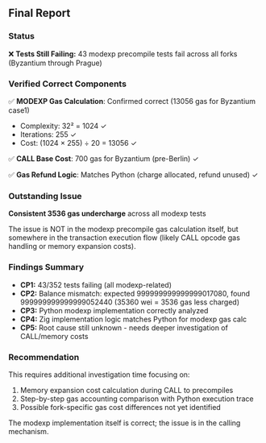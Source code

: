 ## Final Report

### Status
❌ **Tests Still Failing:** 43 modexp precompile tests fail across all forks (Byzantium through Prague)

### Verified Correct Components
✅ **MODEXP Gas Calculation**: Confirmed correct (13056 gas for Byzantium case1)
- Complexity: 32² = 1024 ✓
- Iterations: 255 ✓  
- Cost: (1024 × 255) ÷ 20 = 13056 ✓

✅ **CALL Base Cost**: 700 gas for Byzantium (pre-Berlin) ✓

✅ **Gas Refund Logic**: Matches Python (charge allocated, refund unused) ✓

### Outstanding Issue
**Consistent 3536 gas undercharge** across all modexp tests

The issue is NOT in the modexp precompile gas calculation itself, but somewhere in the transaction execution flow (likely CALL opcode gas handling or memory expansion costs).

### Findings Summary
- **CP1:** 43/352 tests failing (all modexp-related)
- **CP2:** Balance mismatch: expected 999999999999999017080, found 999999999999999052440 (35360 wei = 3536 gas less charged)
- **CP3:** Python modexp implementation correctly analyzed
- **CP4:** Zig implementation logic matches Python for modexp gas calc
- **CP5:** Root cause still unknown - needs deeper investigation of CALL/memory costs

### Recommendation
This requires additional investigation time focusing on:
1. Memory expansion cost calculation during CALL to precompiles
2. Step-by-step gas accounting comparison with Python execution trace
3. Possible fork-specific gas cost differences not yet identified

The modexp implementation itself is correct; the issue is in the calling mechanism.